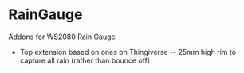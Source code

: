 # RainGauge
Addons for WS2080 Rain Gauge

- Top extension based on ones on Thingiverse
-- 25mm high rim to capture all rain (rather than bounce off)

